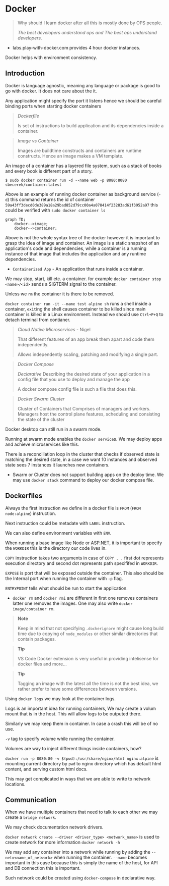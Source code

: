 # Docker
>Why should I learn docker after all this is mostly done by OPS people.
> 
> *The best developers understand ops and The best ops understand developers.*

- labs.play-with-docker.com provides 4 hour docker instances.

Docker helps with environment consistency.

## Introduction

Docker is language agnostic, meaning any language or package is good to go with docker. It does not care about the it.

Any application might specify the port it listens hence we should be careful binding ports when starting docker containers

> *Dockerfile*
>
> Is set of instructions to build application and its dependencies inside a container.

> *Image vs Container*
>
>Images are buildtime constructs and containers are runtime constructs. Hence an image makes a VM template.

An image of a container has a layered file system, such as a stack of books and every book is different part of a story.

`$ sudo docker container run -d --name web -p 8080:8080 sbecerek/container:latest`

Above is an example of running docker container as background service (`-d`) this command returns the id of container `59a43ff3decd0de389a18a29bad852d79cc00a4a078414f23283ad61f3952a97` this could be verified with 
`sudo docker container ls`

```mermaid
graph TD;
    docker-->image;
    docker-->container;
```
Above is not the whole syntax tree of the docker however it is important to grasp the idea of image and container. An image is a static snapshot of an application's code and dependencies, while a container is a running instance of that image that includes the application and any runtime dependencies.

- `Containerized App` - An application that runs inside a container.

We may stop, start, kill etc. a container. for example `docker container stop <name>/<id>` sends a SIGTERM signal to the container.

Unless we `rm` the container it is there to be removed.

`docker container run -it --name test alpine sh` runs a shell inside a container, `exit`ing the shell causes container to be killed since main container is killed in a Linux environment. Instead we should use `Ctrl+P+Q` to detach terminal from contianer.

>*Cloud Native Microservices* - Nigel
> 
>That different features of an app break them apart and code them independently.
>
> Allows independently scaling, patching and modifying a single part.

>*Docker Compose*
>
>*Declarative*
>Describing the desired state of your application in a config file that you use to deploy and manage the app
> 
>A docker compose config file is such a file that does this.

>*Docker Swarm Cluster* 
>
> Cluster of Containers that Comprises of managers and workers.
>Managers host the control plane features, scheduling and consisting the state of the cluster

Docker desktop can still run in a swarm mode.

Running at swarm mode enables the `docker service`s. We may deploy apps and achieve microservices like this.

There is a reconciliation loop in the cluster that checks if observed state is matching the desired state, in a case we want 10 instances and observed state sees 7 instances it launches new containers.

- Swarm or Cluster does not support building apps on the deploy time. We may use `docker stack` command to deploy our docker compose file.

## Dockerfiles
Always the first instruction we define in a docker file is `FROM` (`FROM node:alpine`) instruction.

Next instruction could be metadate with `LABEL` instruction.

We can also define environment variables with `ENV`.

When running a base image like Node or ASP.NET, it is important to specify the `WORKDIR` this is the directory our code lives in.

`COPY` instruction takes two arguments in case of `COPY . .` first dot represents execution directory and second dot represents path specififed in `WORKDIR`.

`EXPOSE` is port that will be exposed outside the container. This also should be the Internal port when running the container with `-p`
flag.

`ENTRYPOINT` tells what should be run to start the application.

- `docker rm` and `docker rmi` are different in first one removes containers latter one removes the images. One may also write `docker image/container rm`. 

> **Note**
>
> Keep in mind that not specifying `.dockerignore` might cause long build time due to copying of `node_modules` or other similar directories that contain packages.

> **Tip**
>
> VS Code Docker extension is very useful in providing intelisense for docker files and more...

> **Tip**
>
> Tagging an image with the latest all the time is not the best idea, we rather prefer to have some differences between versions.

Using `docker logs` we may look at the container logs.

Logs is an important idea for running containers, We may create a volum mount that is in the host. This will allow logs to be outputed there.

Similarly we may keep them in container. In case a crash this will 
be of no use.

`-v` tag to specify volume while running the container. 

Volumes are way to inject different things inside containers, how?

`docker run -p 8080:80 -v $(pwd):/usr/share/nginx/html nginx:alpine` is mounting current directory by `pwd` to nginx directory which has default html content, and serving custom html docs.

This may get complicated in ways that we are able to write to network locations.

## Communication

When we have multiple containers that need to talk to each other we may create a `bridge network`.

We may check documentation network drivers.

`docker network create --driver <driver_type> <network_name>` is used to create network for more information `docker network -h`

We may add any container into a network while running by adding the `--net=<name_of_network>` when running the container. `--name` becomes important in this case because this is simply the name of the host, for API and DB connection this is important.

Such network could be created using `docker-compose` in declarative way.



